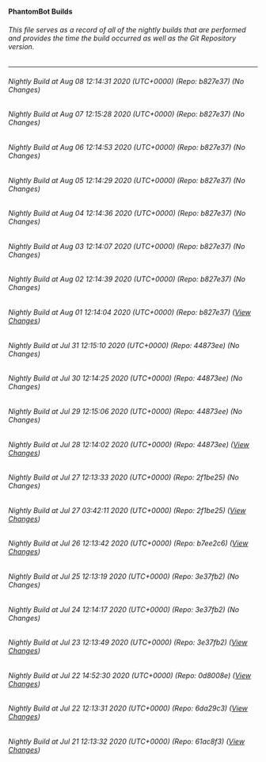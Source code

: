 **PhantomBot Builds**

###### This file serves as a record of all of the nightly builds that are performed and provides the time the build occurred as well as the Git Repository version.
-------------------------------------------------------------------------------------------------------------
###### Nightly Build at Aug 08 12:14:31 2020 (UTC+0000) (Repo: b827e37) (No Changes)
###### Nightly Build at Aug 07 12:15:28 2020 (UTC+0000) (Repo: b827e37) (No Changes)
###### Nightly Build at Aug 06 12:14:53 2020 (UTC+0000) (Repo: b827e37) (No Changes)
###### Nightly Build at Aug 05 12:14:29 2020 (UTC+0000) (Repo: b827e37) (No Changes)
###### Nightly Build at Aug 04 12:14:36 2020 (UTC+0000) (Repo: b827e37) (No Changes)
###### Nightly Build at Aug 03 12:14:07 2020 (UTC+0000) (Repo: b827e37) (No Changes)
###### Nightly Build at Aug 02 12:14:39 2020 (UTC+0000) (Repo: b827e37) (No Changes)
###### Nightly Build at Aug 01 12:14:04 2020 (UTC+0000) (Repo: b827e37) ([View Changes](https://github.com/PhantomBot/PhantomBot/compare/44873ee...b827e37))
###### Nightly Build at Jul 31 12:15:10 2020 (UTC+0000) (Repo: 44873ee) (No Changes)
###### Nightly Build at Jul 30 12:14:25 2020 (UTC+0000) (Repo: 44873ee) (No Changes)
###### Nightly Build at Jul 29 12:15:06 2020 (UTC+0000) (Repo: 44873ee) (No Changes)
###### Nightly Build at Jul 28 12:14:02 2020 (UTC+0000) (Repo: 44873ee) ([View Changes](https://github.com/PhantomBot/PhantomBot/compare/2f1be25...44873ee))
###### Nightly Build at Jul 27 12:13:33 2020 (UTC+0000) (Repo: 2f1be25) (No Changes)
###### Nightly Build at Jul 27 03:42:11 2020 (UTC+0000) (Repo: 2f1be25) ([View Changes](https://github.com/PhantomBot/PhantomBot/compare/b7ee2c6...2f1be25))
###### Nightly Build at Jul 26 12:13:42 2020 (UTC+0000) (Repo: b7ee2c6) ([View Changes](https://github.com/PhantomBot/PhantomBot/compare/3e37fb2...b7ee2c6))
###### Nightly Build at Jul 25 12:13:19 2020 (UTC+0000) (Repo: 3e37fb2) (No Changes)
###### Nightly Build at Jul 24 12:14:17 2020 (UTC+0000) (Repo: 3e37fb2) (No Changes)
###### Nightly Build at Jul 23 12:13:49 2020 (UTC+0000) (Repo: 3e37fb2) ([View Changes](https://github.com/PhantomBot/PhantomBot/compare/0d8008e...3e37fb2))
###### Nightly Build at Jul 22 14:52:30 2020 (UTC+0000) (Repo: 0d8008e) ([View Changes](https://github.com/PhantomBot/PhantomBot/compare/6da29c3...0d8008e))
###### Nightly Build at Jul 22 12:13:31 2020 (UTC+0000) (Repo: 6da29c3) ([View Changes](https://github.com/PhantomBot/PhantomBot/compare/61ac8f3...6da29c3))
###### Nightly Build at Jul 21 12:13:32 2020 (UTC+0000) (Repo: 61ac8f3) ([View Changes](https://github.com/PhantomBot/PhantomBot/compare/d59a44c...61ac8f3))
